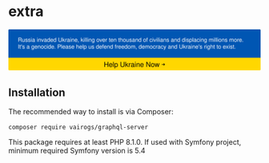 # extra

[![Stand With Ukraine](https://raw.githubusercontent.com/vshymanskyy/StandWithUkraine/main/banner2-direct.svg)](https://vshymanskyy.github.io/StandWithUkraine)

Installation
------------

The recommended way to install is via Composer:

```
composer require vairogs/graphql-server
```

This package requires at least PHP 8.1.0. If used with Symfony project, minimum required Symfony version is 5.4
